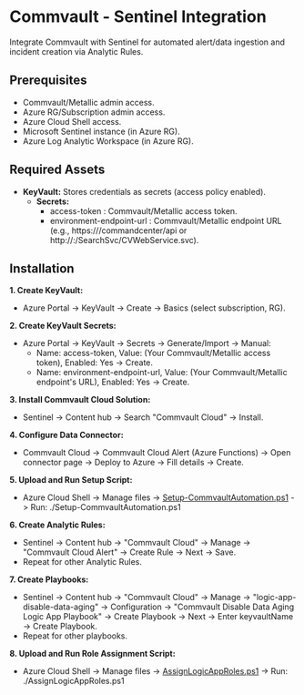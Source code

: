 Commvault - Sentinel Integration
================================

Integrate Commvault with Sentinel for automated alert/data ingestion and incident creation via Analytic Rules.

Prerequisites
-------------

*   Commvault/Metallic admin access.
*   Azure RG/Subscription admin access.
*   Azure Cloud Shell access.
*   Microsoft Sentinel instance (in Azure RG).
*   Azure Log Analytic Workspace (in Azure RG).

Required Assets
---------------

*   **KeyVault:** Stores credentials as secrets (access policy enabled).
    *   **Secrets:**
        *   access-token : Commvault/Metallic access token.
        *   environment-endpoint-url : Commvault/Metallic endpoint URL (e.g., https://<hostname>/commandcenter/api or http://<hostname>:<port>/SearchSvc/CVWebService.svc).

Installation
------------

**1\. Create KeyVault:**

*   Azure Portal -> KeyVault -> Create -> Basics (select subscription, RG).

**2\. Create KeyVault Secrets:**

*   Azure Portal -> KeyVault -> Secrets -> Generate/Import -> Manual:
    *   Name: access-token, Value: (Your Commvault/Metallic access token), Enabled: Yes -> Create.
    *   Name: environment-endpoint-url, Value: (Your Commvault/Metallic endpoint's URL), Enabled: Yes -> Create.

**3\. Install Commvault Cloud Solution:**

*   Sentinel -> Content hub -> Search "Commvault Cloud" -> Install.

**4\. Configure Data Connector:**

*   Commvault Cloud -> Commvault Cloud Alert (Azure Functions) -> Open connector page -> Deploy to Azure -> Fill details -> Create.

**5\. Upload and Run Setup Script:**

*   Azure Cloud Shell -> Manage files -> [Setup-CommvaultAutomation.ps1](https://github.com/Azure/Azure-Sentinel/blob/master/Solutions/Commvault%20Security%20IQ/Tools/Setup-CommvaultAutomation.ps1) -> Run: ./Setup-CommvaultAutomation.ps1

**6\. Create Analytic Rules:**

*   Sentinel -> Content hub -> "Commvault Cloud" -> Manage -> "Commvault Cloud Alert" -> Create Rule -> Next -> Save.
*   Repeat for other Analytic Rules.

**7\. Create Playbooks:**

*   Sentinel -> Content hub -> "Commvault Cloud" -> Manage -> "logic-app-disable-data-aging" -> Configuration -> "Commvault Disable Data Aging Logic App Playbook" -> Create Playbook -> Next -> Enter keyvaultName -> Create Playbook.
*   Repeat for other playbooks.

**8\. Upload and Run Role Assignment Script:**

*   Azure Cloud Shell -> Manage files -> [AssignLogicAppRoles.ps1](https://github.com/Azure/Azure-Sentinel/blob/master/Solutions/Commvault%20Security%20IQ/Tools/AssignLogicAppRoles.ps1) -> Run: ./AssignLogicAppRoles.ps1

